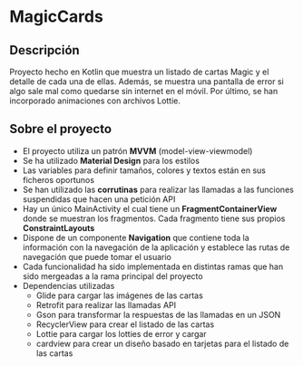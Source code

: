 # MagicCards

## Descripción

Proyecto hecho en Kotlin que muestra un listado de cartas Magic y el detalle de cada una de ellas. Además, se muestra una pantalla de error si algo sale mal como quedarse sin internet en el móvil. Por último, se han incorporado animaciones con archivos Lottie.

## Sobre el proyecto

* El proyecto utiliza un patrón **MVVM** (model-view-viewmodel)
* Se ha utilizado **Material Design** para los estilos
* Las variables para definir tamaños, colores y textos están en sus ficheros oportunos
* Se han utilizado las **corrutinas** para realizar las llamadas a las funciones suspendidas que hacen una petición API 
* Hay un único MainActivity el cual tiene un **FragmentContainerView** donde se muestran los fragmentos. Cada fragmento tiene sus propios **ConstraintLayouts**
* Dispone de un componente **Navigation** que contiene toda la información con la navegación de la aplicación y establece las rutas de navegación que puede tomar el usuario
* Cada funcionalidad ha sido implementada en distintas ramas que han sido mergeadas a la rama principal del proyecto
* Dependencias utilizadas
  - Glide para cargar las imágenes de las cartas
  - Retrofit para realizar las llamadas API
  - Gson para transformar la respuestas de las llamadas en un JSON
  - RecyclerView para crear el listado de las cartas
  - Lottie para cargar los lotties de error y cargar
  - cardview para crear un diseño basado en tarjetas para el listado de las cartas

